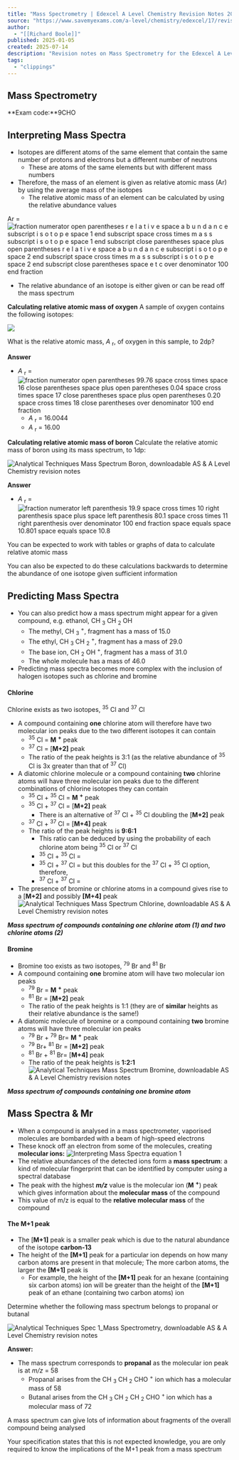 ```yaml
---
title: "Mass Spectrometry | Edexcel A Level Chemistry Revision Notes 2015"
source: "https://www.savemyexams.com/a-level/chemistry/edexcel/17/revision-notes/1-physical-chemistry/1-1-atomic-structure/1-1-4-mass-spectrometry/"
author:
  - "[[Richard Boole]]"
published: 2025-01-05
created: 2025-07-14
description: "Revision notes on Mass Spectrometry for the Edexcel A Level Chemistry syllabus, written by the Chemistry experts at Save My Exams."
tags:
  - "clippings"
---
```

## Mass Spectrometry

**Exam code:**9CHO

## Interpreting Mass Spectra

- Isotopes are different atoms of the same element that contain the same number of protons and electrons but a different number of neutrons
	- These are atoms of the same elements but with different mass numbers
- Therefore, the mass of an element is given as relative atomic mass (Ar) by using the average mass of the isotopes
	- The relative atomic mass of an element can be calculated by using the relative abundance values

Ar = ![fraction numerator open parentheses r e l a t i v e space a b u n d a n c e subscript i s o t o p e space 1 end subscript space cross times m a s s subscript i s o t o p e space 1 end subscript close parentheses space plus open parentheses r e l a t i v e space a b u n d a n c e subscript i s o t o p e space 2 end subscript space cross times m a s s subscript i s o t o p e space 2 end subscript close parentheses space e t c over denominator 100 end fraction](https://www.savemyexams.com/a-level/chemistry/edexcel/17/revision-notes/1-physical-chemistry/1-1-atomic-structure/1-1-4-mass-spectrometry/)

- The relative abundance of an isotope is either given or can be read off the mass spectrum

**Calculating relative atomic mass of oxygen** A sample of oxygen contains the following isotopes:

![](https://cdn.savemyexams.com/cdn-cgi/image/f=auto,width=3840/https://cdn.savemyexams.com/uploads/2021/05/Copy-of-WE-Calculating-relative-atomic-mass-of-oxygen_1.png)

What is the relative atomic mass, *A* <sub>r</sub>, of oxygen in this sample, to 2dp?

**Answer**

- *A* <sub>r</sub> = ![fraction numerator open parentheses 99.76 space cross times space 16 close parentheses space plus open parentheses 0.04 space cross times space 17 close parentheses space plus open parentheses 0.20 space cross times 18 close parentheses over denominator 100 end fraction](https://www.savemyexams.com/a-level/chemistry/edexcel/17/revision-notes/1-physical-chemistry/1-1-atomic-structure/1-1-4-mass-spectrometry/)
	- *A* <sub>r</sub> = 16.0044
	- *A* <sub>r</sub> = 16.00

**Calculating relative atomic mass of boron** Calculate the relative atomic mass of boron using its mass spectrum, to 1dp:

![Analytical Techniques Mass Spectrum Boron, downloadable AS & A Level Chemistry revision notes](https://cdn.savemyexams.com/cdn-cgi/image/f=auto,width=3840/https://cdn.savemyexams.com/uploads/2020/12/4.1-Analytical-Techniques-Mass-Spectrum-Boron.png)

**Answer**

- *A* <sub>r</sub> = ![fraction numerator left parenthesis 19.9 space cross times 10 right parenthesis space plus space left parenthesis 80.1 space cross times 11 right parenthesis over denominator 100 end fraction space equals space 10.801 space equals space 10.8](https://www.savemyexams.com/a-level/chemistry/edexcel/17/revision-notes/1-physical-chemistry/1-1-atomic-structure/1-1-4-mass-spectrometry/)

You can be expected to work with tables or graphs of data to calculate relative atomic mass

You can also be expected to do these calculations backwards to determine the abundance of one isotope given sufficient information

## Predicting Mass Spectra

- You can also predict how a mass spectrum might appear for a given compound, e.g. ethanol, CH <sub>3</sub> CH <sub>2</sub> OH
	- The methyl, CH <sub>3</sub> <sup>+</sup>, fragment has a mass of 15.0
	- The ethyl, CH <sub>3</sub> CH <sub>2</sub> <sup>+</sup>, fragment has a mass of 29.0
	- The base ion, CH <sub>2</sub> OH <sup>+</sup>, fragment has a mass of 31.0
	- The whole molecule has a mass of 46.0
- Predicting mass spectra becomes more complex with the inclusion of halogen isotopes such as chlorine and bromine

#### Chlorine

Chlorine exists as two isotopes, <sup>35</sup> Cl and <sup>37</sup> Cl

- A compound containing **one** chlorine atom will therefore have two molecular ion peaks due to the two different isotopes it can contain
	- <sup>35</sup> Cl = **M** <sup><b>+</b></sup> peak
	- <sup>37</sup> Cl = \[**M+2\]** peak
	- The ratio of the peak heights is 3:1 (as the relative abundance of <sup>35</sup> Cl is 3x greater than that of <sup>37</sup> Cl)
- A diatomic chlorine molecule or a compound containing **two** chlorine atoms will have three molecular ion peaks due to the different combinations of chlorine isotopes they can contain
	- <sup>35</sup> Cl + <sup>35</sup> Cl = **M** <sup><b>+</b></sup> peak
	- <sup>35</sup> Cl + <sup>37</sup> Cl = \[**M+2\]** peak
		- There is an alternative of <sup>37</sup> Cl + <sup>35</sup> Cl doubling the \[**M+2\]** peak
	- <sup>37</sup> Cl + <sup>37</sup> Cl = \[**M+4\]** peak
	- The ratio of the peak heights is **9:6:1**
		- This ratio can be deduced by using the probability of each chlorine atom being <sup>35</sup> Cl or <sup>37</sup> Cl
		- <sup>35</sup> Cl + <sup>35</sup> Cl =
		- <sup>35</sup> Cl + <sup>37</sup> Cl = but this doubles for the <sup>37</sup> Cl + <sup>35</sup> Cl option, therefore,
		- <sup>37</sup> Cl + <sup>37</sup> Cl =
- The presence of bromine or chlorine atoms in a compound gives rise to a \[**M+2\]** and possibly **\[M+4\]** peak
![Analytical Techniques Mass Spectrum Chlorine, downloadable AS & A Level Chemistry revision notes](https://cdn.savemyexams.com/cdn-cgi/image/f=auto,width=3840/https://cdn.savemyexams.com/uploads/2021/01/4.1-Analytical-Techniques-Mass-Spectrum-Chlorine_2.png)

***Mass spectrum of compounds containing one chlorine atom (1) and two chlorine atoms (2)***

#### Bromine

- Bromine too exists as two isotopes, <sup>79</sup> Br and <sup>81</sup> Br
- A compound containing **one** bromine atom will have two molecular ion peaks
	- <sup>79</sup> Br = **M** <sup><b>+</b></sup> peak
	- <sup>81</sup> Br = \[**M+2\]** peak
	- The ratio of the peak heights is 1:1 (they are of **similar** heights as their relative abundance is the same!)
- A diatomic molecule of bromine or a compound containing **two** bromine atoms will have three molecular ion peaks
	- <sup>79</sup> Br + <sup>79</sup> Br= **M** <sup><b>+</b></sup> peak
	- <sup>79</sup> Br+ <sup>81</sup> Br = \[**M+2\]** peak
	- <sup>81</sup> Br + <sup>81</sup> Br= \[**M+4\]** peak
	- The ratio of the peak heights is **1:2:1**
![Analytical Techniques Mass Spectrum Bromine, downloadable AS & A Level Chemistry revision notes](https://cdn.savemyexams.com/cdn-cgi/image/f=auto,width=3840/https://cdn.savemyexams.com/uploads/2021/01/4.1-Analytical-Techniques-Mass-Spectrum-Bromine_1.png)

***Mass spectrum of compounds containing one bromine atom***

## Mass Spectra & Mr

- When a compound is analysed in a mass spectrometer, vaporised molecules are bombarded with a beam of high-speed electrons
- These knock off an electron from some of the molecules, creating **molecular ions:**
![Interpreting Mass Spectra equation 1](https://cdn.savemyexams.com/cdn-cgi/image/f=auto,width=3840/https://cdn.savemyexams.com/uploads/2021/01/2.-Interpreting-Mass-Spectra-equation-1.png)
- The relative abundances of the detected ions form a **mass spectrum**: a kind of molecular fingerprint that can be identified by computer using a spectral database
- The peak with the highest ***m/z*** value is the molecular ion (**M** <sup><b>+</b></sup>) peak which gives information about the **molecular** **mass** of the compound
- This value of m/z is equal to the **relative molecular mass** of the compound

#### The M+1 peak

- The \[**M+1\]** peak is a smaller peak which is due to the natural abundance of the isotope **carbon-13**
- The height of the **\[M+1\]** peak for a particular ion depends on how many carbon atoms are present in that molecule; The more carbon atoms, the larger the **\[M+1\]** peak is
	- For example, the height of the **\[M+1\]** peak for an hexane (containing six carbon atoms) ion will be greater than the height of the **\[M+1\]** peak of an ethane (containing two carbon atoms) ion

Determine whether the following mass spectrum belongs to propanal or butanal

![Analytical Techniques Spec 1_Mass Spectrometry, downloadable AS & A Level Chemistry revision notes](https://cdn.savemyexams.com/cdn-cgi/image/f=auto,width=3840/https://cdn.savemyexams.com/uploads/2020/12/4.1-Analytical-Techniques-Spec-1_Mass-Spectrometry.png)

**Answer:**

- The mass spectrum corresponds to **propanal** as the molecular ion peak is at *m/z* = 58
	- Propanal arises from the CH <sub>3</sub> CH <sub>2</sub> CHO <sup>+</sup> ion which has a molecular mass of 58
	- Butanal arises from the CH <sub>3</sub> CH <sub>2</sub> CH <sub>2</sub> CHO <sup>+ </sup> ion which has a molecular mass of 72

A mass spectrum can give lots of information about fragments of the overall compound being analysed

Your specification states that this is not expected knowledge, you are only required to know the implications of the M+1 peak from a mass spectrum